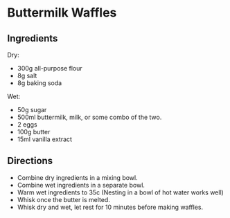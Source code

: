 # Buttermilk Waffles

## Ingredients

Dry:
* 300g all-purpose flour
* 8g salt
* 8g baking soda

Wet:
* 50g sugar
* 500ml buttermilk, milk, or some combo of the two.
* 2 eggs
* 100g butter
* 15ml vanilla extract

## Directions

* Combine dry ingredients in a mixing bowl.
* Combine wet ingredients in a separate bowl.
* Warm wet ingredients to 35c (Nesting in a bowl of hot water works well)
* Whisk once the butter is melted.
* Whisk dry and wet, let rest for 10 minutes before making waffles.
